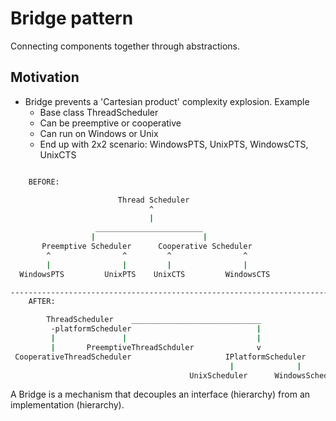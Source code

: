 # **Bridge pattern**

Connecting components together through abstractions.

## **Motivation**

- Bridge prevents a 'Cartesian product' complexity explosion. Example
    - Base class ThreadScheduler
    - Can be preemptive or cooperative
    - Can run on Windows or Unix
    - End up with 2x2 scenario: WindowsPTS, UnixPTS, WindowsCTS, UnixCTS

```bash

    BEFORE:

                        Thread Scheduler
                               ^
                               |
                   ________________________
                  |                        |
       Preemptive Scheduler      Cooperative Scheduler
        ^                ^         ^                ^
        |                |         |                |
  WindowsPTS         UnixPTS    UnixCTS         WindowsCTS

-------------------------------------------------------------------------------
    AFTER:

        ThreadScheduler    _____________________________
         -platformScheduler                            |
         |               |                             |
         |       PreemptiveThreadSchduler              v
 CooperativeThreadScheduler                     IPlatformScheduler
                                                 |              |
                                        UnixScheduler      WindowsScheduler
```

A Bridge is a mechanism that decouples an interface (hierarchy) from an implementation (hierarchy).

